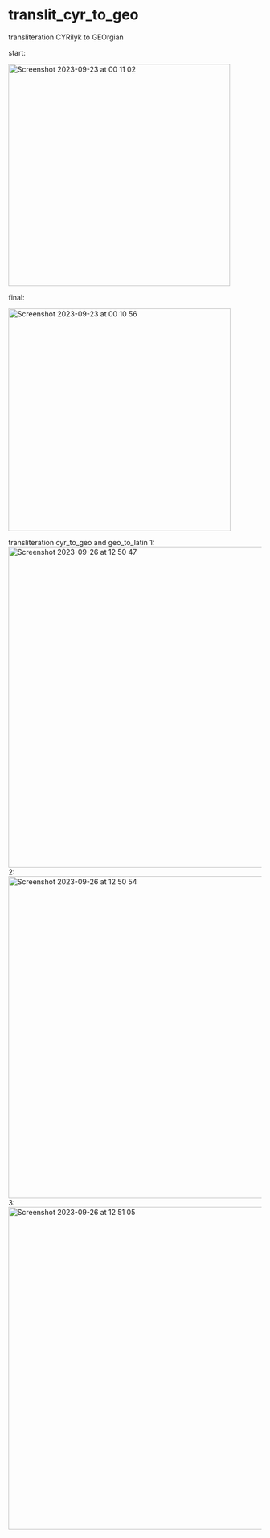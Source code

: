 # translit_cyr_to_geo
transliteration CYRilyk to GEOrgian

start:
 
<img width="441" alt="Screenshot 2023-09-23 at 00 11 02" src="https://github.com/dmytra/translit_cyr_to_geo/assets/105235692/41f54e64-44fe-43ff-93c4-ff7aebca8e7d">

final:

<img width="442" alt="Screenshot 2023-09-23 at 00 10 56" src="https://github.com/dmytra/translit_cyr_to_geo/assets/105235692/e70ef41f-6bd0-44ac-8a84-95e876ea435a">



transliteration  cyr_to_geo and geo_to_latin
1:
<img width="638" alt="Screenshot 2023-09-26 at 12 50 47" src="https://github.com/dmytra/translit_cyr_to_geo/assets/105235692/fb66adf0-606e-477b-8b8f-d6a2df684d90">
2:
<img width="640" alt="Screenshot 2023-09-26 at 12 50 54" src="https://github.com/dmytra/translit_cyr_to_geo/assets/105235692/05f112cd-9523-4c4d-8a7e-422b379d12c5">
3:
<img width="641" alt="Screenshot 2023-09-26 at 12 51 05" src="https://github.com/dmytra/translit_cyr_to_geo/assets/105235692/ef4bd5ce-ceeb-4aa4-bd90-8e1ca3f6609b">
